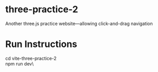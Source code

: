 # three-practice-2
Another three.js practice website—allowing click-and-drag navigation
# Run Instructions
cd vite-three-practice-2\
npm run dev\
